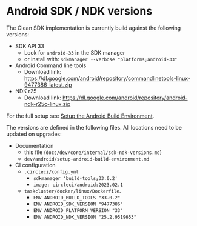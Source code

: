 # Android SDK / NDK versions

The Glean SDK implementation is currently build against the following versions:

* SDK API 33
    * Look for `android-33` in the SDK manager
    * or install with: `sdkmanager --verbose "platforms;android-33"`
* Android Command line tools
    * Download link: <https://dl.google.com/android/repository/commandlinetools-linux-9477386_latest.zip>
* NDK r25
    * Download link: <https://dl.google.com/android/repository/android-ndk-r25c-linux.zip>

For the full setup see [Setup the Android Build Environment](setup-android-build-environment.html).

The versions are defined in the following files.
All locations need to be updated on upgrades:

* Documentation
    * this file (`docs/dev/core/internal/sdk-ndk-versions.md`)
    * `dev/android/setup-android-build-environment.md`
* CI configuration
    * `.circleci/config.yml`
        * `sdkmanager 'build-tools;33.0.2'`
        * `image: circleci/android:2023.02.1`
    * `taskcluster/docker/linux/Dockerfile`.
        * `ENV ANDROID_BUILD_TOOLS "33.0.2"`
        * `ENV ANDROID_SDK_VERSION "9477386"`
        * `ENV ANDROID_PLATFORM_VERSION "33"`
        * `ENV ANDROID_NDK_VERSION "25.2.9519653"`
